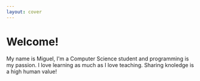 ```yaml
---
layout: cover
---
```

# Welcome!

My name is Miguel, I'm a Computer Science student and programming is my passion. I love learning as much as I love teaching. Sharing knoledge is a high human value!
